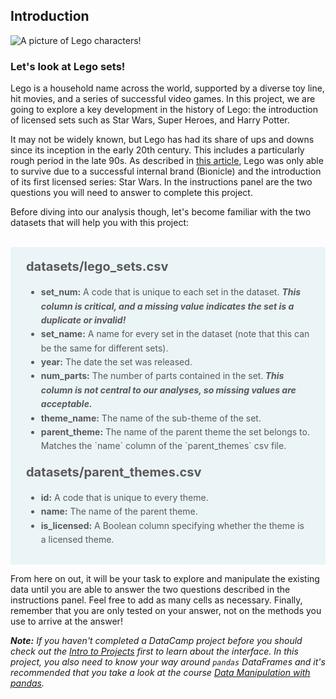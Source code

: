 ## Introduction
<p><img src="https://i0.wp.com/moonlibrary.org/wp-content/uploads/2018/04/lego-151119-hero-banner-yellowfeature-mobile.jpg?fit=640%2C320&ssl=1" alt="A picture of Lego characters!"></p>
<h3 id="letslookatlegosets">Let's look at Lego sets!</h3>
<p>Lego is a household name across the world, supported by a diverse toy line, hit movies, and a series of successful video games. In this project, we are going to explore a key development in the history of Lego: the introduction of licensed sets such as Star Wars, Super Heroes, and Harry Potter.</p>
<p>It may not be widely known, but Lego has had its share of ups and downs since its inception in the early 20th century. This includes a particularly rough period in the late 90s. As described in <a href="https://www.businessinsider.com/how-lego-made-a-huge-turnaround-2014-2?r=US&IR=T">this article</a>, Lego was only able to survive due to a successful internal brand (Bionicle) and the introduction of its first licensed series: Star Wars. In the instructions panel are the two questions you will need to answer to complete this project.</p>
<p>Before diving into our analysis though, let's become familiar with the two datasets that will help you with this project:<br><br></p>
<div style="background-color: #ebf4f7; color: #595959; text-align:left; vertical-align: middle; padding: 15px 25px 15px 25px; line-height: 1.6;">
    <div style="font-size:20px"><b>datasets/lego_sets.csv</b></div>
<ul>
    <li><b>set_num:</b> A code that is unique to each set in the dataset. <b><i>This column is critical, and a missing value indicates the set is a duplicate or invalid!</i></b></li>
    <li><b>set_name:</b> A name for every set in the dataset (note that this can be the same for different sets).</li>
    <li><b>year:</b> The date the set was released.</li>
    <li><b>num_parts:</b> The number of parts contained in the set.<b><i> This column is not central to our analyses, so missing values are acceptable.</i></b></li>
        <li><b>theme_name:</b> The name of the sub-theme of the set.</li>
    <li><b>parent_theme:</b> The name of the parent theme the set belongs to. Matches the `name` column of the `parent_themes` csv file.</li>
</ul>

<div style="font-size:20px"><b>datasets/parent_themes.csv</b></div>
<ul>
    <li><b>id:</b> A code that is unique to every theme.</li>
    <li><b>name:</b> The name of the parent theme.</li>
    <li><b>is_licensed:</b> A Boolean column specifying whether the theme is a licensed theme.</li>
</ul>
    </div>
<p>From here on out, it will be your task to explore and manipulate the existing data until you are able to answer the two questions described in the instructions panel. Feel free to add as many cells as necessary. Finally, remember that you are only tested on your answer, not on the methods you use to arrive at the answer!</p>
<p><em><strong>Note:</strong> If you haven't completed a DataCamp project before you should check out the <a href="https://projects.datacamp.com/projects/33">Intro to Projects</a> first to learn about the interface. In this project, you also need to know your way around <code>pandas</code> DataFrames and it's recommended that you take a look at the course <a href="https://www.datacamp.com/courses/data-manipulation-with-pandas">Data Manipulation with pandas</a>.</em></p>
